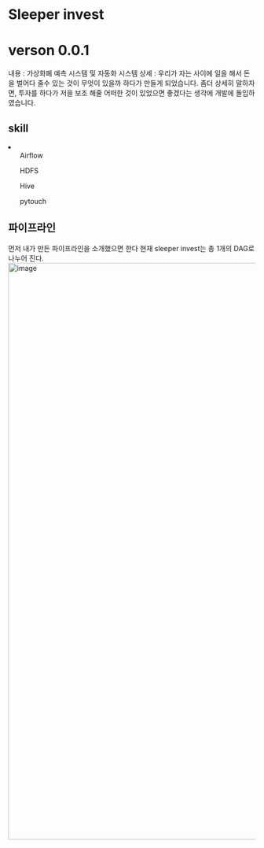 <h1>Sleeper invest</h1>
<h1>verson 0.0.1</h1>
내용 : 가상화폐 예측 시스템 및 자동화 시스템
상세 : 우리가 자는 사이에 일을 해서 돈을 벌어다 줄수 있는 것이 무엇이 있을까 하다가
만들게 되었습니다.
좀더 상세히 말하자면, 투자를 하다가 저을 보조 해줄 어떠한 것이 있었으면 좋겠다는 생각에 개발에 돌입하였습니다.

<h2>skill</h2>
<li>
    <ol>Airflow</ol>
    <ol>HDFS</ol>
    <ol>Hive</ol>
    <ol>pytouch</ol>
</li>

<h2>파이프라인</h2>
먼저 내가 만든 파이프라인을 소개했으면 한다
현재 sleeper invest는 총 1개의 DAG로 나누어 진다.

<img width="1172" alt="image" src="https://github.com/Merlinkim/coin_project/assets/129494406/34ce3513-808e-4ceb-b9fe-3b320ea1cccb">


